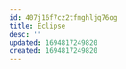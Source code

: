 ```yaml
---
id: 407j16f7cz2tfmghljq76og
title: Eclipse
desc: ''
updated: 1694817249820
created: 1694817249820
---
```

